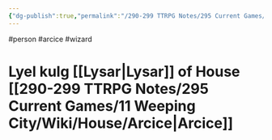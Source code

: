 ```yaml
---
{"dg-publish":true,"permalink":"/290-299 TTRPG Notes/295 Current Games/11 Weeping City/Wiki/Person/Lyel/"}
---
```



#person #arcice #wizard 

# Lyel kulg [[Lysar\|Lysar]] of House [[290-299 TTRPG Notes/295 Current Games/11 Weeping City/Wiki/House/Arcice\|Arcice]]